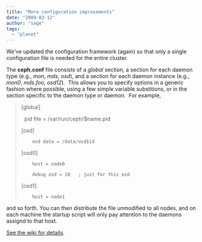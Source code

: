 ```yaml
---
title: "More configuration improvements"
date: "2009-03-12"
author: "sage"
tags: 
  - "planet"
---
```


We’ve updated the configuration framework (again) so that only a single configuration file is needed for the entire cluster.

The **ceph.conf** file consists of a _global_ section, a section for each daemon type (e.g., _mon_, _mds_, _osd_), and a section for each daemon instance (e.g., _mon0_, _mds.foo_, _osd12_).  This allows you to specify options in a generic fashion where possible, using a few simple variable substitions, or in the section specific to the daemon type or daemon.  For example,

> \[global\]
> 
>         pid file = /var/run/ceph/$name.pid
> 
> \[osd\]
> 
>         osd data = /data/osd$id
> 
> \[osd0\]
> 
>         host = node0
> 
>         debug osd = 10   ; just for this osd
> 
> \[osd1\]
> 
>         host = node1

and so forth. You can then distribute the file unmodified to all nodes, and on each machine the startup script will only pay attention to the daemons assignd to that host.

[See the wiki for details](http://ceph.newdream.net/wiki/Cluster_configuration).

